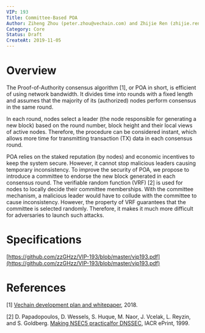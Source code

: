 ```yaml
---
VIP: 193
Title: Committee-Based POA
Author: Ziheng Zhou (peter.zhou@vechain.com) and Zhijie Ren (zhijie.ren@vechain.com)
Category: Core
Status: Draft
CreateAt: 2019-11-05
---
```


# Overview
The Proof-of-Authority consensus algorithm [1], or POA in short, is efficient of using network bandwidth. It divides time into rounds with a fixed length and assumes that the majority of its (authorized) nodes perform consensus in the same round.

In each round, nodes select a leader (the node responsible for generating a new block) based on the round number, block height and their local views of active nodes. Therefore, the procedure can be considered instant, which allows more time for transmitting transaction (TX) data in each consensus round.

POA relies on the staked reputation (by nodes) and economic incentives to keep the system secure. However, it cannot stop malicious leaders causing temporary inconsistency. To improve the security of POA, we propose to introduce a committee to endorse the new block generated in each consensus round. The verifiable random function (VRF) [2] is used for nodes to locally decide their committee memberships. With the committee mechanism, a malicious leader would have to collude with the committee to cause inconsistency. However, the property of VRF guarantees that the committee is selected randomly. Therefore, it makes it much more difficult for adversaries to launch such attacks.

# Specifications

[https://github.com/zzGHzz/VIP-193/blob/master/vip193.pdf](https://github.com/zzGHzz/VIP-193/blob/master/vip193.pdf)

# References
[1] [Vechain development plan and whitepaper](https://cdn.vechain.com/vechainthor_development_plan_and_whitepaper_en_v1.0.pdf), 2018.

[2] D. Papadopoulos, D. Wessels, S. Huque, M. Naor, J. Vcelak, L. Reyzin, and S. Goldberg. [Making NSEC5 practicalfor DNSSEC](https://eprint.iacr.org/2017/099.pdf), IACR ePrint, 1999.